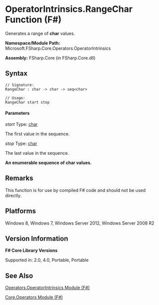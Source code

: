 # OperatorIntrinsics.RangeChar Function (F#)

Generates a range of **char** values.

**Namespace/Module Path:** Microsoft.FSharp.Core.Operators.OperatorIntrinsics

**Assembly:** FSharp.Core (in FSharp.Core.dll)


## Syntax

```
// Signature:
RangeChar : char -> char -> seq<char>

// Usage:
RangeChar start stop
```

#### Parameters
*start*
Type: [char](http://msdn.microsoft.com/en-us/library/3627f475-985b-4b4e-94d2-14f217c04958)


The first value in the sequence.


*stop*
Type: [char](http://msdn.microsoft.com/en-us/library/3627f475-985b-4b4e-94d2-14f217c04958)


The last value in the sequence.



**An enumerable sequence of char values.**
## Remarks
This function is for use by compiled F# code and should not be used directly.


## Platforms
Windows 8, Windows 7, Windows Server 2012, Windows Server 2008 R2


## Version Information
**F# Core Library Versions**

Supported in: 2.0, 4.0, Portable, Portable




## See Also
[Operators.OperatorIntrinsics Module &#40;F&#35;&#41;](Operators.OperatorIntrinsics+Module+%28FSharp%29.md)

[Core.Operators Module &#40;F&#35;&#41;](Core.Operators+Module+%28FSharp%29.md)

